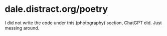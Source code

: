 # dale.distract.org/poetry

I did not write the code under this (photography) section, ChatGPT did.  Just messing around.
